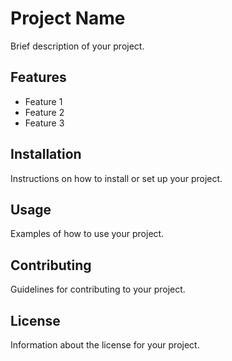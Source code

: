 # Project Name

Brief description of your project.

## Features

- Feature 1
- Feature 2
- Feature 3

## Installation

Instructions on how to install or set up your project.

## Usage

Examples of how to use your project.

## Contributing

Guidelines for contributing to your project.

## License

Information about the license for your project.